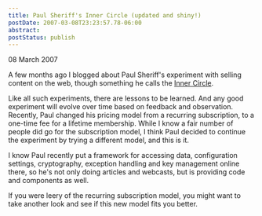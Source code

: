 ```yaml
---
title: Paul Sheriff's Inner Circle (updated and shiny!)
postDate: 2007-03-08T23:23:57.78-06:00
abstract: 
postStatus: publish
---
```

08 March 2007

A few months ago I blogged about Paul Sheriff's experiment with selling content on the web, though something he calls the [Inner Circle](http://www.PaulSheriffInnerCircle.com).

Like all such experiments, there are lessons to be learned. And any good experiment will evolve over time based on feedback and observation. Recently, Paul changed his pricing model from a recurring subscription, to a one-time fee for a lifetime membership. While I know a fair number of people did go for the subscription model, I think Paul decided to continue the experiment by trying a different model, and this is it.

I know Paul recently put a framework for accessing data, configuration settings, cryptography, exception handling and key management online there, so he's not only doing articles and webcasts, but is providing code and components as well.

If you were leery of the recurring subscription model, you might want to take another look and see if this new model fits you better.
